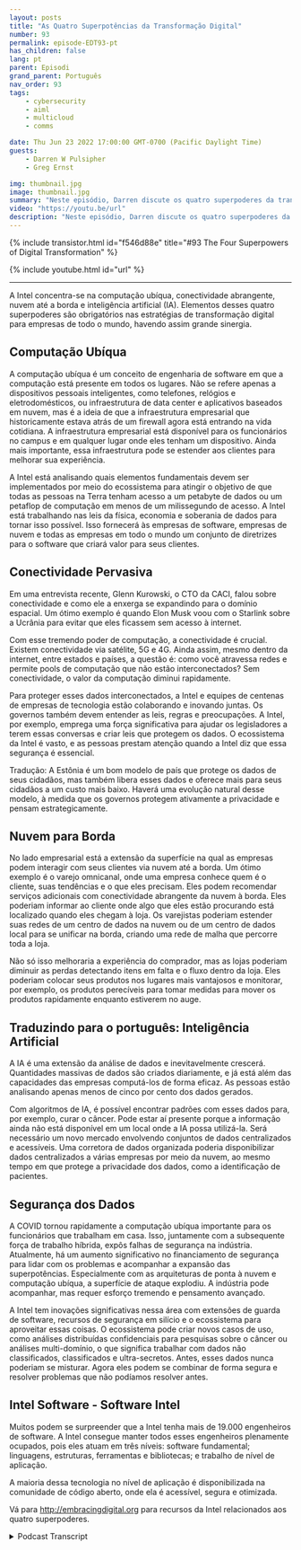 ```yaml
---
layout: posts
title: "As Quatro Superpotências da Transformação Digital"
number: 93
permalink: episode-EDT93-pt
has_children: false
lang: pt
parent: Episodi
grand_parent: Português
nav_order: 93
tags:
    - cybersecurity
    - aiml
    - multicloud
    - comms

date: Thu Jun 23 2022 17:00:00 GMT-0700 (Pacific Daylight Time)
guests:
    - Darren W Pulsipher
    - Greg Ernst

img: thumbnail.jpg
image: thumbnail.jpg
summary: "Neste episódio, Darren discute os quatro superpoderes da transformação digital com Greg Ernst, VP Corporativo de Vendas, Américas da Intel. Computação ubíqua, Conectividade pervasiva, Nuvem à borda, Inteligência Artificial."
video: "https://youtu.be/url"
description: "Neste episódio, Darren discute os quatro superpoderes da transformação digital com Greg Ernst, VP Corporativo de Vendas, Américas da Intel. Computação ubíqua, Conectividade pervasiva, Nuvem à borda, Inteligência Artificial."
---
```


<div>
{% include transistor.html id="f546d88e" title="#93 The Four Superpowers of Digital Transformation" %}

{% include youtube.html id="url" %}
</div>

---

A Intel concentra-se na computação ubíqua, conectividade abrangente, nuvem até a borda e inteligência artificial (IA). Elementos desses quatro superpoderes são obrigatórios nas estratégias de transformação digital para empresas de todo o mundo, havendo assim grande sinergia.

## Computação Ubíqua

A computação ubíqua é um conceito de engenharia de software em que a computação está presente em todos os lugares. Não se refere apenas a dispositivos pessoais inteligentes, como telefones, relógios e eletrodomésticos, ou infraestrutura de data center e aplicativos baseados em nuvem, mas é a ideia de que a infraestrutura empresarial que historicamente estava atrás de um firewall agora está entrando na vida cotidiana. A infraestrutura empresarial está disponível para os funcionários no campus e em qualquer lugar onde eles tenham um dispositivo. Ainda mais importante, essa infraestrutura pode se estender aos clientes para melhorar sua experiência.

A Intel está analisando quais elementos fundamentais devem ser implementados por meio do ecossistema para atingir o objetivo de que todas as pessoas na Terra tenham acesso a um petabyte de dados ou um petaflop de computação em menos de um milissegundo de acesso. A Intel está trabalhando nas leis da física, economia e soberania de dados para tornar isso possível. Isso fornecerá às empresas de software, empresas de nuvem e todas as empresas em todo o mundo um conjunto de diretrizes para o software que criará valor para seus clientes.

## Conectividade Pervasiva

Em uma entrevista recente, Glenn Kurowski, o CTO da CACI, falou sobre conectividade e como ele a enxerga se expandindo para o domínio espacial. Um ótimo exemplo é quando Elon Musk voou com o Starlink sobre a Ucrânia para evitar que eles ficassem sem acesso à internet.

Com esse tremendo poder de computação, a conectividade é crucial. Existem conectividade via satélite, 5G e 4G. Ainda assim, mesmo dentro da internet, entre estados e países, a questão é: como você atravessa redes e permite pools de computação que não estão interconectados? Sem conectividade, o valor da computação diminui rapidamente.

Para proteger esses dados interconectados, a Intel e equipes de centenas de empresas de tecnologia estão colaborando e inovando juntas. Os governos também devem entender as leis, regras e preocupações. A Intel, por exemplo, emprega uma força significativa para ajudar os legisladores a terem essas conversas e criar leis que protegem os dados. O ecossistema da Intel é vasto, e as pessoas prestam atenção quando a Intel diz que essa segurança é essencial.

Tradução: A Estônia é um bom modelo de país que protege os dados de seus cidadãos, mas também libera esses dados e oferece mais para seus cidadãos a um custo mais baixo. Haverá uma evolução natural desse modelo, à medida que os governos protegem ativamente a privacidade e pensam estrategicamente.

## Nuvem para Borda

No lado empresarial está a extensão da superfície na qual as empresas podem interagir com seus clientes via nuvem até a borda. Um ótimo exemplo é o varejo omnicanal, onde uma empresa conhece quem é o cliente, suas tendências e o que eles precisam. Eles podem recomendar serviços adicionais com conectividade abrangente da nuvem à borda. Eles poderiam informar ao cliente onde algo que eles estão procurando está localizado quando eles chegam à loja. Os varejistas poderiam estender suas redes de um centro de dados na nuvem ou de um centro de dados local para se unificar na borda, criando uma rede de malha que percorre toda a loja.

Não só isso melhoraria a experiência do comprador, mas as lojas poderiam diminuir as perdas detectando itens em falta e o fluxo dentro da loja. Eles poderiam colocar seus produtos nos lugares mais vantajosos e monitorar, por exemplo, os produtos perecíveis para tomar medidas para mover os produtos rapidamente enquanto estiverem no auge.

## Traduzindo para o português: Inteligência Artificial

A IA é uma extensão da análise de dados e inevitavelmente crescerá. Quantidades massivas de dados são criados diariamente, e já está além das capacidades das empresas computá-los de forma eficaz. As pessoas estão analisando apenas menos de cinco por cento dos dados gerados.

Com algoritmos de IA, é possível encontrar padrões com esses dados para, por exemplo, curar o câncer. Pode estar aí presente porque a informação ainda não está disponível em um local onde a IA possa utilizá-la. Será necessário um novo mercado envolvendo conjuntos de dados centralizados e acessíveis. Uma corretora de dados organizada poderia disponibilizar dados centralizados a várias empresas por meio da nuvem, ao mesmo tempo em que protege a privacidade dos dados, como a identificação de pacientes.

## Segurança dos Dados

A COVID tornou rapidamente a computação ubíqua importante para os funcionários que trabalham em casa. Isso, juntamente com a subsequente força de trabalho híbrida, expôs falhas de segurança na indústria. Atualmente, há um aumento significativo no financiamento de segurança para lidar com os problemas e acompanhar a expansão das superpotências. Especialmente com as arquiteturas de ponta à nuvem e computação ubíqua, a superfície de ataque explodiu. A indústria pode acompanhar, mas requer esforço tremendo e pensamento avançado.

A Intel tem inovações significativas nessa área com extensões de guarda de software, recursos de segurança em silício e o ecossistema para aproveitar essas coisas. O ecossistema pode criar novos casos de uso, como análises distribuídas confidenciais para pesquisas sobre o câncer ou análises multi-domínio, o que significa trabalhar com dados não classificados, classificados e ultra-secretos. Antes, esses dados nunca poderiam se misturar. Agora eles podem se combinar de forma segura e resolver problemas que não podíamos resolver antes.

## Intel Software - Software Intel

Muitos podem se surpreender que a Intel tenha mais de 19.000 engenheiros de software. A Intel consegue manter todos esses engenheiros plenamente ocupados, pois eles atuam em três níveis: software fundamental; linguagens, estruturas, ferramentas e bibliotecas; e trabalho de nível de aplicação.

A maioria dessa tecnologia no nível de aplicação é disponibilizada na comunidade de código aberto, onde ela é acessível, segura e otimizada.

Vá para http://embracingdigital.org para recursos da Intel relacionados aos quatro superpoderes.



<details>
<summary> Podcast Transcript </summary>

<p></p>

</details>

